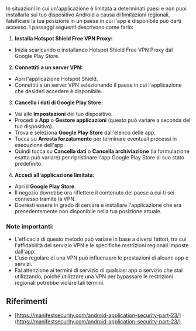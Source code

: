 In situazioni in cui un'applicazione è limitata a determinati paesi e non puoi installarla sul tuo dispositivo Android a causa di limitazioni regionali, falsificare la tua posizione in un paese in cui l'app è disponibile può darti accesso. I passaggi seguenti descrivono come farlo:

1. **Installa Hotspot Shield Free VPN Proxy:**
- Inizia scaricando e installando Hotspot Shield Free VPN Proxy dal Google Play Store.

2. **Connettiti a un server VPN:**
- Apri l'applicazione Hotspot Shield.
- Connettiti a un server VPN selezionando il paese in cui l'applicazione che desideri accedere è disponibile.

3. **Cancella i dati di Google Play Store:**
- Vai alle **Impostazioni** del tuo dispositivo.
- Procedi a **App** o **Gestore applicazioni** (questo può variare a seconda del tuo dispositivo).
- Trova e seleziona **Google Play Store** dall'elenco delle app.
- Tocca su **Arresta forzatamente** per terminare eventuali processi in esecuzione dell'app.
- Quindi tocca su **Cancella dati** o **Cancella archiviazione** (la formulazione esatta può variare) per ripristinare l'app Google Play Store al suo stato predefinito.

4. **Accedi all'applicazione limitata:**
- Apri il **Google Play Store**.
- Il negozio dovrebbe ora riflettere il contenuto del paese a cui ti sei connesso tramite la VPN.
- Dovresti essere in grado di cercare e installare l'applicazione che era precedentemente non disponibile nella tua posizione attuale.

### Note importanti:
- L'efficacia di questo metodo può variare in base a diversi fattori, tra cui l'affidabilità del servizio VPN e le specifiche restrizioni regionali imposte dall'app.
- L'uso regolare di una VPN può influenzare le prestazioni di alcune app e servizi.
- Fai attenzione ai termini di servizio di qualsiasi app o servizio che stai utilizzando, poiché utilizzare una VPN per bypassare le restrizioni regionali potrebbe violare tali termini.

## Riferimenti
* [https://manifestsecurity.com/android-application-security-part-23/](https://manifestsecurity.com/android-application-security-part-23/)
